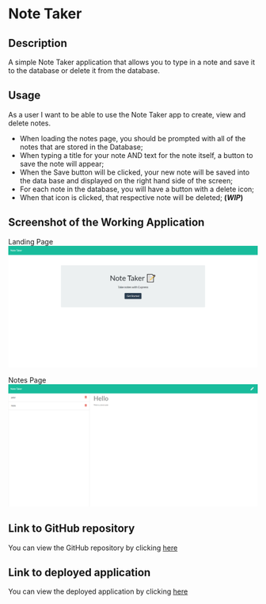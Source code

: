 # Note Taker

## Description

A simple Note Taker application that allows you to type in a note and save it to the database or delete it from the database.

## Usage

As a user I want to be able to use the Note Taker app to create, view and delete notes.

- When loading the notes page, you should be prompted with all of the notes that are stored in the Database;
- When typing a title for your note AND text for the note itself, a button to save the note will appear;
- When the Save button will be clicked, your new note will be saved into the data base and displayed on the right hand side of the screen;
- For each note in the database, you will have a button with a delete icon;
- When that icon is clicked, that respective note will be deleted; **(_WIP_)**

## Screenshot of the Working Application

Landing Page ![Note Taker landing page screenshot](./public/assets/img/note-taker-landing-page.png)

Notes Page ![Note Taker notes page screenshot](./public/assets/img/note-taker-notes-screenshot.png)

## Link to GitHub repository

You can view the GitHub repository by clicking [here](https://github.com/ttudorandrei/note-taker)

## Link to deployed application

You can view the deployed application by clicking [here](https://note-taker-0432678.herokuapp.com/)
